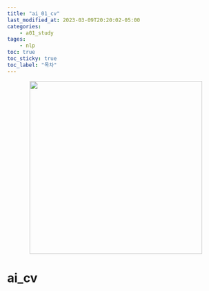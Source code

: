 ```yaml
---
title: "ai_01_cv"
last_modified_at: 2023-03-09T20:20:02-05:00
categories:
    - a01_study
tages:
    - nlp
toc: true
toc_sticky: true
toc_label: "목차"
---
```


<p align="center">
<img src="../../../image/ai.png" 
width="400" height="400"/>
</p>


# ai_cv